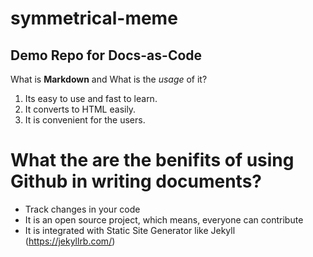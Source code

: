 # symmetrical-meme
## Demo Repo for Docs-as-Code
What is **Markdown** and What is the _usage_ of it?
1. Its easy to use and fast to learn.
1. It converts to HTML easily.
1. It is convenient for the users.

# What the are the benifits of using Github in writing documents? 
- Track changes in your code
- It is an open source project, which means, everyone can contribute
- It is integrated with Static Site Generator like Jekyll (https://jekyllrb.com/)
